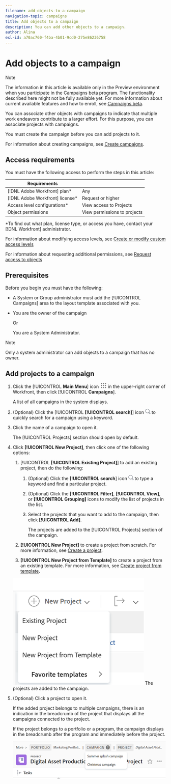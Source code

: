 ```yaml
---
filename: add-objects-to-a-campaign
navigation-topic: campaigns
title: Add objects to a campaign
description: You can add other objects to a campaign.
author: Alina
exl-id: a70ac760-f4ba-4b01-9cd0-275e86236758
---
```

# Add objects to a campaign

>[!NOTE]
>
><span class="preview">The information in this article is available only in the Preview environment when you participate in the Campaigns beta program. The functionality described here might not be fully available yet. For more information about current available features and how to enroll, see  [Campaigns beta](../../product-announcements/betas/campaign-object-beta.md).</span>

You can associate other objects with campaigns to indicate that multiple work endeavors contribute to a larger effort. For this purpose, you can associate projects with campaigns.

You must create the campaign before you can add projects to it.

For information about creating campaigns, see [Create campaigns](create-campaigns.md).

## Access requirements

You must have the following access to perform the steps in this article:

| Requirements |  |
|------------------------------|------------------------------|
| [!DNL Adobe Workfront] plan* | Any |
| [!DNL Adobe Workfront] license* | Request or higher |
| Access level configurations* | View access to Projects |
| Object permissions | View permissions to projects |

*To find out what plan, license type, or access you have, contact your [!DNL Workfront] administrator.

For information about modifying access levels, see [Create or modify custom access levels](../../administration-and-setup/add-users/configure-and-grant-access/create-modify-access-levels.md)

For information about requesting additional permissions, see [Request access to objects](../../workfront-basics/grant-and-request-access-to-objects/request-access.md)



## Prerequisites

Before you begin you must have the following:

* A System or Group administrator must add the [!UICONTROL Campaigns] area to the layout template associated with you.
* You are the owner of the campaign

   Or

   You are a System Administrator.

>[!NOTE]
>
>Only a system administrator can add objects to a campaign that has no owner.


## Add projects to a campaign

1. Click the [!UICONTROL **Main Menu**] icon ![](assets/main-menu-icon.png) in the upper-right corner of Workfront, then click [!UICONTROL **Campaigns**].

   A list of all campaigns in the system displays.
1. (Optional) Click the [!UICONTROL **[!UICONTROL search]**] icon ![](assets/search-icon.png) to quickly search for a campaign using a keyword.
1. Click the name of a campaign to open it.

   The [!UICONTROL Projects] section should open by default.
1. Click **[!UICONTROL New Project]**, then click one of the following options:

   1. [!UICONTROL **[!UICONTROL Existing Project]**] to add an existing project, then do the following:

      1. (Optional) Click the **[!UICONTROL search**] icon ![](assets/search-icon.png) to type a keyword and find a particular project.

      1. (Optional) Click the **[!UICONTROL Filter]**, **[!UICONTROL View]**, or **[!UICONTROL Grouping]** icons to modify the list of projects in the list.
      1. Select the projects that you want to add to the campaign, then click **[!UICONTROL Add]**.

         The projects are added to the [!UICONTROL Projects] section of the
campaign.
   1. **[!UICONTROL New Project]** to create a project from scratch. For more information, see [Create a project](../../manage-work/projects/create-projects/create-project.md).

   1. **[!UICONTROL New Project from Template]** to create a project from an existing template. For more information, see [Create project from template](../../manage-work/projects/create-projects/create-project-from-template.md).

   ![](assets/new-project-drop-down-options-in-campaign.png)
The projects are added to the campaign.


1. (Optional) Click a project to open it.

   If the added project belongs to multiple campaigns, there is an indication in the breadcrumb of the project that displays all the campaigns connected to the project.

   If the project belongs to a portfolio or a program, the campaign displays in the breadcrumb after the program and immediately before the project.

   ![](assets/project-with-multiple-campaigns-in-breadcrumb.png)
